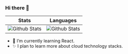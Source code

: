 ### Hi there 👋

| Stats                                                                                                                                                        | Languages                                                                                                                                                                      |
| ------------------------------------------------------------------------------------------------------------------------------------------------------------ | ------------------------------------------------------------------------------------------------------------------------------------------------------------------------------ |
| ![Github Stats](https://github-readme-stats.vercel.app/api?username=rkilingr&show_icons=true&include_all_commits=true&theme=highcontrast&count_private=true) | ![Github Stats](https://github-readme-stats.vercel.app/api/top-langs/?username=rkilingr&layout=compact&title_color=c9d1d9&icon_color=79ff97&text_color=8b9491&bg_color=0d1117) |

-   🌱 I’m currently learning React.
-   ✨ I plan to learn more about cloud technology stacks.
